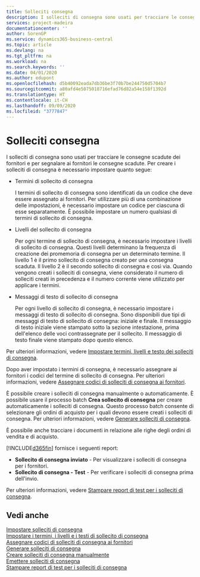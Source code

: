 ```yaml
---
title: Solleciti consegna
description: I solleciti di consegna sono usati per tracciare le consegne scadute dei fornitori e per segnalare ai fornitori le consegne scadute.
services: project-madeira
documentationcenter: ''
author: SorenGP
ms.service: dynamics365-business-central
ms.topic: article
ms.devlang: na
ms.tgt_pltfrm: na
ms.workload: na
ms.search.keywords: ''
ms.date: 04/01/2020
ms.author: edupont
ms.openlocfilehash: d5b40092eada7db36be3f70b7be244750d5704b7
ms.sourcegitcommit: a80afd4e5075018716efad76d82a54e158f1392d
ms.translationtype: HT
ms.contentlocale: it-CH
ms.lasthandoff: 09/09/2020
ms.locfileid: "3777847"
---
```

# <a name="delivery-reminders"></a>Solleciti consegna
I solleciti di consegna sono usati per tracciare le consegne scadute dei fornitori e per segnalare ai fornitori le consegne scadute. Per creare i solleciti di consegna è necessario impostare quanto segue:  

- Termini di sollecito di consegna  

    I termini di sollecito di consegna sono identificati da un codice che deve essere assegnato ai fornitori. Per utilizzare più di una combinazione delle impostazioni, è necessario impostare un codice per ciascuna di esse separatamente. È possibile impostare un numero qualsiasi di termini di sollecito di consegna.  

- Livelli del sollecito di consegna  

    Per ogni termine di sollecito di consegna, è necessario impostare i livelli di sollecito di consegna. Questi livelli determinano la frequenza di creazione dei promemoria di consegna per un determinato termine. Il livello 1 è il primo sollecito di consegna creato per una consegna scaduta. Il livello 2 è il secondo sollecito di consegna e così via. Quando vengono creati i solleciti di consegna, viene considerato il numero di solleciti creati in precedenza e il numero corrente viene utilizzato per applicare i termini.  

- Messaggi di testo di sollecito di consegna  

    Per ogni livello di sollecito di consegna, è necessario impostare i messaggi di testo di sollecito di consegna. Sono disponibili due tipi di messaggi di testo di sollecito di consegna: iniziale e finale. Il messaggio di testo iniziale viene stampato sotto la sezione intestazione, prima dell'elenco delle voci contrassegnate per il sollecito. Il messaggio di testo finale viene stampato dopo questo elenco.  

Per ulteriori informazioni, vedere [Impostare termini, livelli e testo dei solleciti di consegna](how-to-set-up-delivery-reminder-terms-levels-and-text.md).  

Dopo aver impostato i termini di consegna, è necessario assegnare ai fornitori i codici del termine di sollecito di consegna. Per ulteriori informazioni, vedere [Assegnare codici di solleciti di consegna ai fornitori](how-to-assign-delivery-reminder-codes-to-vendors.md).  

È possibile creare i solleciti di consegna manualmente o automaticamente. È possibile usare il processo batch **Crea sollecito di consegna** per creare automaticamente i solleciti di consegna. Questo processo batch consente di selezionare gli ordini di acquisto per i quali devono essere creati i solleciti di consegna. Per ulteriori informazioni, vedere [Generare solleciti di consegna](how-to-issue-delivery-reminders.md).  

È possibile anche tracciare i documenti in relazione alle righe degli ordini di vendita e di acquisto.  

[!INCLUDE[d365fin](../../includes/d365fin_md.md)] fornisce i seguenti report:  

- **Sollecito di consegna inviato** - Per visualizzare i solleciti di consegna per i fornitori.  
- **Sollecito di consegna - Test** - Per verificare i solleciti di consegna prima dell'invio.  

Per ulteriori informazioni, vedere [Stampare report di test per i solleciti di consegna](how-to-print-test-reports-for-delivery-reminders.md).  

## <a name="see-also"></a>Vedi anche  
 [Impostare solleciti di consegna](how-to-set-up-delivery-reminders.md)   
 [Impostare i termini, i livelli e i testi di sollecito di consegna](how-to-set-up-delivery-reminder-terms-levels-and-text.md)   
 [Assegnare codici di solleciti di consegna ai fornitori](how-to-assign-delivery-reminder-codes-to-vendors.md)   
 [Generare solleciti di consegna](how-to-generate-delivery-reminders.md)   
 [Creare solleciti di consegna manualmente](how-to-create-delivery-reminders-manually.md)   
 [Emettere solleciti di consegna](how-to-issue-delivery-reminders.md)   
 [Stampare report di test per i solleciti di consegna](how-to-print-test-reports-for-delivery-reminders.md)
